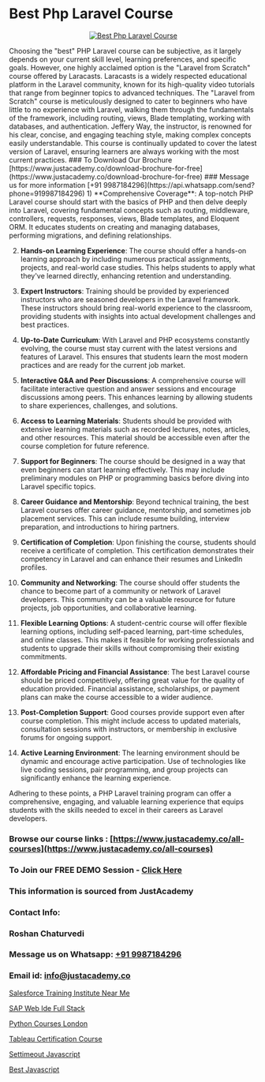 # Best Php Laravel Course

<p align="center">
  <a href="https://justacademy.co/storage2/course_image/1676637388_course_image.webp">
    <img src="https://justacademy.co/course-detail/laravel-training" alt="Best Php Laravel Course">
  </a>
</p>
Choosing the "best" PHP Laravel course can be subjective, as it largely depends on your current skill level, learning preferences, and specific goals. However, one highly acclaimed option is the "Laravel from Scratch" course offered by Laracasts. Laracasts is a widely respected educational platform in the Laravel community, known for its high-quality video tutorials that range from beginner topics to advanced techniques. The "Laravel from Scratch" course is meticulously designed to cater to beginners who have little to no experience with Laravel, walking them through the fundamentals of the framework, including routing, views, Blade templating, working with databases, and authentication. Jeffery Way, the instructor, is renowned for his clear, concise, and engaging teaching style, making complex concepts easily understandable. This course is continually updated to cover the latest version of Laravel, ensuring learners are always working with the most current practices.
### To Download Our Brochure [https://www.justacademy.co/download-brochure-for-free](https://www.justacademy.co/download-brochure-for-free)
### Message us for more information [+91 9987184296](https://api.whatsapp.com/send?phone=919987184296)
1) **Comprehensive Coverage**: A top-notch PHP Laravel course should start with the basics of PHP and then delve deeply into Laravel, covering fundamental concepts such as routing, middleware, controllers, requests, responses, views, Blade templates, and Eloquent ORM. It educates students on creating and managing databases, performing migrations, and defining relationships.

2) **Hands-on Learning Experience**: The course should offer a hands-on learning approach by including numerous practical assignments, projects, and real-world case studies. This helps students to apply what they've learned directly, enhancing retention and understanding.

3) **Expert Instructors**: Training should be provided by experienced instructors who are seasoned developers in the Laravel framework. These instructors should bring real-world experience to the classroom, providing students with insights into actual development challenges and best practices.

4) **Up-to-Date Curriculum**: With Laravel and PHP ecosystems constantly evolving, the course must stay current with the latest versions and features of Laravel. This ensures that students learn the most modern practices and are ready for the current job market.

5) **Interactive Q&A and Peer Discussions**: A comprehensive course will facilitate interactive question and answer sessions and encourage discussions among peers. This enhances learning by allowing students to share experiences, challenges, and solutions.

6) **Access to Learning Materials**: Students should be provided with extensive learning materials such as recorded lectures, notes, articles, and other resources. This material should be accessible even after the course completion for future reference.

7) **Support for Beginners**: The course should be designed in a way that even beginners can start learning effectively. This may include preliminary modules on PHP or programming basics before diving into Laravel specific topics.

8) **Career Guidance and Mentorship**: Beyond technical training, the best Laravel courses offer career guidance, mentorship, and sometimes job placement services. This can include resume building, interview preparation, and introductions to hiring partners.

9) **Certification of Completion**: Upon finishing the course, students should receive a certificate of completion. This certification demonstrates their competency in Laravel and can enhance their resumes and LinkedIn profiles.

10) **Community and Networking**: The course should offer students the chance to become part of a community or network of Laravel developers. This community can be a valuable resource for future projects, job opportunities, and collaborative learning.

11) **Flexible Learning Options**: A student-centric course will offer flexible learning options, including self-paced learning, part-time schedules, and online classes. This makes it feasible for working professionals and students to upgrade their skills without compromising their existing commitments.

12) **Affordable Pricing and Financial Assistance**: The best Laravel course should be priced competitively, offering great value for the quality of education provided. Financial assistance, scholarships, or payment plans can make the course accessible to a wider audience. 

13) **Post-Completion Support**: Good courses provide support even after course completion. This might include access to updated materials, consultation sessions with instructors, or membership in exclusive forums for ongoing support.

14) **Active Learning Environment**: The learning environment should be dynamic and encourage active participation. Use of technologies like live coding sessions, pair programming, and group projects can significantly enhance the learning experience.

Adhering to these points, a PHP Laravel training program can offer a comprehensive, engaging, and valuable learning experience that equips students with the skills needed to excel in their careers as Laravel developers.

### Browse our course links : [https://www.justacademy.co/all-courses](https://www.justacademy.co/all-courses) 
### To Join our FREE DEMO Session - [Click Here](https://www.justacademy.co/register-for-course-demo)


### This information is sourced from JustAcademy
### Contact Info:
### Roshan Chaturvedi
### Message us on Whatsapp: [+91 9987184296](https://api.whatsapp.com/send?phone=919987184296)
### Email id: [info@justacademy.co](mailto:info@justacademy.co)
                
[Salesforce Training Institute Near Me](https://www.linkedin.com/pulse/salesforce-training-institute-near-me-justacademy-houston-mcpbf?trackingId=j1t5O1tdd176Evt2XycjzQ%3D%3D&lipi=urn%3Ali%3Apage%3Ad_flagship3_company_admin%3BDIVkwfTLSiKhrRzZ9nyuUw%3D%3D)

[SAP Web Ide Full Stack](https://www.linkedin.com/pulse/sap-web-ide-full-stack-justacademy-chennai-slz2c/)

[Python Courses London](https://medium.com/@kumarishimmi99/python-courses-london-54229042a6a5)

[Tableau Certification Course](https://medium.com/@surajvaishnav5015/tableau-certification-course-f4842bcc8095)

[Settimeout Javascript](https://justacademyin.github.io/justacademy/settimeout-javascript)

[Best Javascript](https://justacademyin.github.io/justacademy/best-javascript)

